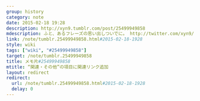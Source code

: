 ```yaml
---
group: history
category: note
date: 2015-02-18 19:28
description: http://xyn9.tumblr.com/post/25499949858
mdescription: ふと、あるフレーズの思い出しついでに。 http://twitter.com/xyn9/status/567980173498322944
link: /note/tumblr.25499949858.html#2015-02-18-1928
style: wiki
tags: ["wiki", "#25499949858"]
target: /note/tumblr.25499949858
title: メモ片#25499949858
mtitle: “関連・その他”の項目に関連リンク追加
layout: redirect
redirect:
  url: /note/tumblr.25499949858.html#2015-02-18-1928
  delay: 0
---
```

